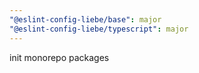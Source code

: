 ```yaml
---
"@eslint-config-liebe/base": major
"@eslint-config-liebe/typescript": major
---
```


init monorepo packages
